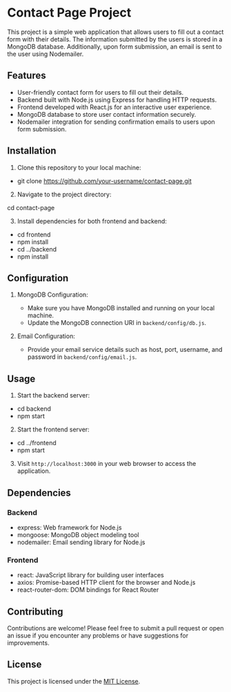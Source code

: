 # Contact Page Project

This project is a simple web application that allows users to fill out a contact form with their details. The information submitted by the users is stored in a MongoDB database. Additionally, upon form submission, an email is sent to the user using Nodemailer.

## Features

- User-friendly contact form for users to fill out their details.
- Backend built with Node.js using Express for handling HTTP requests.
- Frontend developed with React.js for an interactive user experience.
- MongoDB database to store user contact information securely.
- Nodemailer integration for sending confirmation emails to users upon form submission.

## Installation

1. Clone this repository to your local machine:
  - git clone https://github.com/your-username/contact-page.git

2. Navigate to the project directory:

cd contact-page

3. Install dependencies for both frontend and backend:

- cd frontend
- npm install
- cd ../backend
- npm install


## Configuration

1. MongoDB Configuration:
   - Make sure you have MongoDB installed and running on your local machine.
   - Update the MongoDB connection URI in `backend/config/db.js`.

2. Email Configuration:
   - Provide your email service details such as host, port, username, and password in `backend/config/email.js`.

## Usage

1. Start the backend server:

- cd backend
- npm start


2. Start the frontend server:

- cd ../frontend
- npm start


3. Visit `http://localhost:3000` in your web browser to access the application.

## Dependencies

### Backend

- express: Web framework for Node.js
- mongoose: MongoDB object modeling tool
- nodemailer: Email sending library for Node.js

### Frontend

- react: JavaScript library for building user interfaces
- axios: Promise-based HTTP client for the browser and Node.js
- react-router-dom: DOM bindings for React Router

## Contributing

Contributions are welcome! Please feel free to submit a pull request or open an issue if you encounter any problems or have suggestions for improvements.

## License

This project is licensed under the [MIT License](LICENSE).


